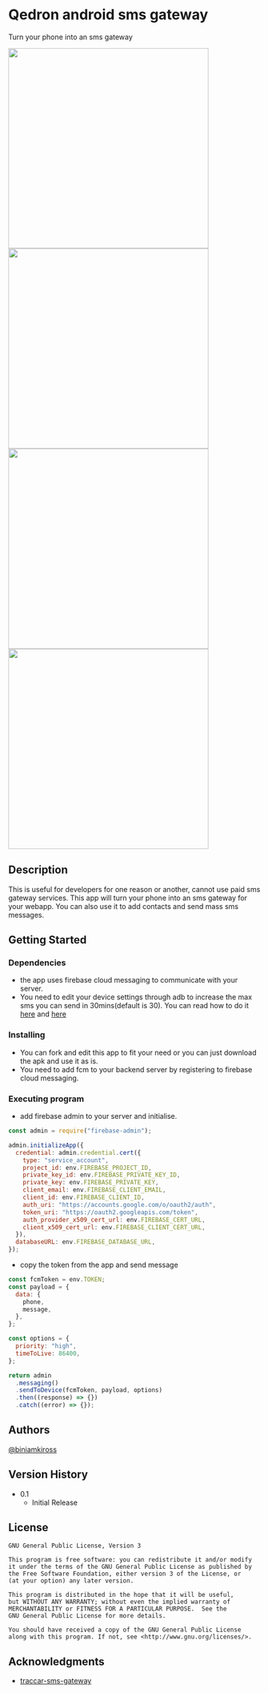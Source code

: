 # Qedron android sms gateway

Turn your phone into an sms gateway

<img src="https://github.com/user-attachments/assets/d9d1dd67-f670-4784-bb8e-f3c2d7394d7b" height="400">
    
<img src="https://github.com/user-attachments/assets/92c9e024-4210-4c74-a335-4acb5336b531" height="400">

<img src="https://github.com/user-attachments/assets/d507aff8-c141-4b95-a4a4-3c1ccad83db1" height="400">

<img src="https://github.com/user-attachments/assets/b05dca43-1bcb-4c16-b5ce-2a63bea32e7f" height="400">



## Description

This is useful for developers for one reason or another, cannot use paid sms gateway services. This app will turn your phone into an sms gateway for your webapp. You can also use it to add contacts and send mass sms messages.

## Getting Started

### Dependencies

- the app uses firebase cloud messaging to communicate with your server.
- You need to edit your device settings through adb to increase the max sms you can send in 30mins(default is 30). You can read how to do it [here](https://www.xda-developers.com/change-sms-limit-android/) and [here](https://www.xda-developers.com/install-adb-windows-macos-linux/)

### Installing

- You can fork and edit this app to fit your need or you can just download the apk and use it as is.
- You need to add fcm to your backend server by registering to firebase cloud messaging.


### Executing program

- add firebase admin to your server and initialise.

```js
const admin = require("firebase-admin");

admin.initializeApp({
  credential: admin.credential.cert({
    type: "service_account",
    project_id: env.FIREBASE_PROJECT_ID,
    private_key_id: env.FIREBASE_PRIVATE_KEY_ID,
    private_key: env.FIREBASE_PRIVATE_KEY,
    client_email: env.FIREBASE_CLIENT_EMAIL,
    client_id: env.FIREBASE_CLIENT_ID,
    auth_uri: "https://accounts.google.com/o/oauth2/auth",
    token_uri: "https://oauth2.googleapis.com/token",
    auth_provider_x509_cert_url: env.FIREBASE_CERT_URL,
    client_x509_cert_url: env.FIREBASE_CLIENT_CERT_URL,
  }),
  databaseURL: env.FIREBASE_DATABASE_URL,
});
```

- copy the token from the app and send message

```js
const fcmToken = env.TOKEN;
const payload = {
  data: {
    phone,
    message,
  },
};

const options = {
  priority: "high",
  timeToLive: 86400,
};

return admin
  .messaging()
  .sendToDevice(fcmToken, payload, options)
  .then((response) => {})
  .catch((error) => {});
```

<!-- ## Help

Any advise for common problems or issues.

```
command to run if program contains helper info
``` -->

## Authors

[@biniamkiross](https://x.com/biniamkiross)

## Version History

<!-- * 0.2
    * Various bug fixes and optimizations
    * See [commit change]() or See [release history]() -->

- 0.1
  - Initial Release

## License

    GNU General Public License, Version 3

    This program is free software: you can redistribute it and/or modify
    it under the terms of the GNU General Public License as published by
    the Free Software Foundation, either version 3 of the License, or
    (at your option) any later version.

    This program is distributed in the hope that it will be useful,
    but WITHOUT ANY WARRANTY; without even the implied warranty of
    MERCHANTABILITY or FITNESS FOR A PARTICULAR PURPOSE.  See the
    GNU General Public License for more details.

    You should have received a copy of the GNU General Public License
    along with this program. If not, see <http://www.gnu.org/licenses/>.

## Acknowledgments

- [traccar-sms-gateway](https://github.com/traccar/traccar-sms-gateway/blob/master/README.md)

